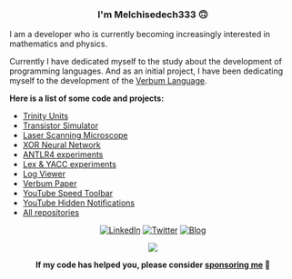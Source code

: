 
### <div align="center">I'm Melchisedech333</i> 🙃</div>

I am a developer who is currently becoming increasingly interested in mathematics and physics.

Currently I have dedicated myself to the study about the development of programming languages. And as an initial project, I have been dedicating myself to the development of the <a href="https://github.com/verbum-lang">Verbum Language</a>.

<b>Here is a list of some code and projects:</b>

- [Trinity Units](https://github.com/trinity-units/trinity-units)
- [Transistor Simulator](https://github.com/melchisedech333/transistor-simulator)
- [Laser Scanning Microscope](https://github.com/melchisedech333/laser-scanning-microscopy)
- [XOR Neural Network](https://github.com/melchisedech333/xor-neural-network)
- [ANTLR4 experiments](https://github.com/melchisedech333/antlr4-experiments)
- [Lex & YACC experiments](https://github.com/melchisedech333/lex-yacc-experiments)
- [Log Viewer](https://github.com/melchisedech333/log-viewer)
- [Verbum Paper](https://github.com/verbum-paper/verbum-paper)
- [YouTube Speed Toolbar](https://github.com/melchisedech333/youtube-speed-toolbar)
- [YouTube Hidden Notifications](https://github.com/melchisedech333/youtube-hidden-notifications)
- [All repositories](https://github.com/melchisedech333?tab=repositories)

<div align="center">

  [![LinkedIn](https://img.shields.io/badge/LinkedIn-0077B5?style=for-the-badge&logo=linkedin&logoColor=white)](https://www.linkedin.com/in/melchisedech-rex-724152235/)
  [![Twitter](https://img.shields.io/badge/Twitter-2aa9e0?style=for-the-badge&logo=twitter&logoColor=white)](https://twitter.com/Melchisedech333)
  [![Blog](https://img.shields.io/badge/Blog-444444?style=for-the-badge&logo=github&logoColor=white)](https://melchisedech333.github.io/)


<a href="https://github.com/sponsors/melchisedech333"><img src="https://img.shields.io/badge/sponsor-30363D?style=for-the-badge&logo=GitHub-Sponsors&logoColor=#white" ></a>

**If my code has helped you, please consider [sponsoring me](https://github.com/sponsors/melchisedech333) :blue_heart:**

  
</div>


